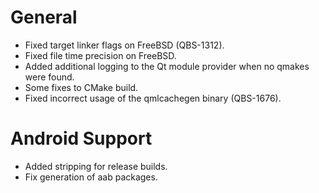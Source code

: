 # General

* Fixed target linker flags on FreeBSD (QBS-1312).
* Fixed file time precision on FreeBSD.
* Added additional logging to the Qt module provider when no qmakes were found.
* Some fixes to CMake build.
* Fixed incorrect usage of the qmlcachegen binary (QBS-1676).

# Android Support

* Added stripping for release builds.
* Fix generation of aab packages.
